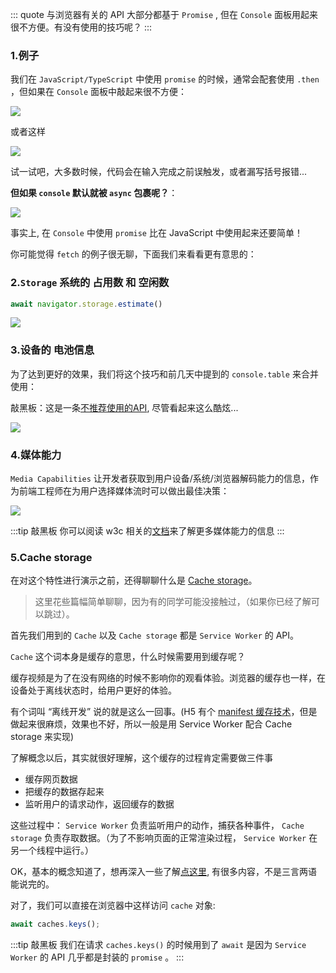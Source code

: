 ::: quote
与浏览器有关的 API 大部分都基于 `Promise` , 但在 `Console` 面板用起来很不方便。有没有使用的技巧呢？
:::

### 1.例子

我们在 `JavaScript/TypeScript` 中使用 `promise` 的时候，通常会配套使用 `.then` ，但如果在 `Console` 面板中敲起来很不方便：
 
![](https://wingman-1300536089.cos.ap-shanghai.myqcloud.com/chrome/C03/async_console01.png)

或者这样

![](https://wingman-1300536089.cos.ap-shanghai.myqcloud.com/chrome/C03/async_console02.png)

试一试吧，大多数时候，代码会在输入完成之前误触发，或者漏写括号报错...

**但如果 `console` 默认就被 `async` 包裹呢？**：

![](https://wingman-1300536089.cos.ap-shanghai.myqcloud.com/chrome/C03/async_console03.gif)

事实上, 在 `Console` 中使用 `promise` 比在 JavaScript 中使用起来还要简单！

你可能觉得 `fetch` 的例子很无聊，下面我们来看看更有意思的：

### 2.`Storage` 系统的 **占用数** 和 **空闲数**

``` javascript
await navigator.storage.estimate()
```

![](https://wingman-1300536089.cos.ap-shanghai.myqcloud.com/chrome/C03/async_console04.png)

### 3.设备的 **电池信息**

为了达到更好的效果，我们将这个技巧和前几天中提到的 `console.table` 来合并使用：

敲黑板：这是一条[不推荐使用的API](https://developer.mozilla.org/en-US/docs/Web/API/Battery_Status_API), 尽管看起来这么酷炫...

![](https://wingman-1300536089.cos.ap-shanghai.myqcloud.com/chrome/C03/async_console05.png)

### 4.媒体能力

`Media Capabilities` 让开发者获取到用户设备/系统/浏览器解码能力的信息，作为前端工程师在为用户选择媒体流时可以做出最佳决策：

![](https://wingman-1300536089.cos.ap-shanghai.myqcloud.com/chrome/C03/async_console06.png)

:::tip 敲黑板
你可以阅读 w3c 相关的[文档](https://w3c.github.io/media-capabilities/)来了解更多媒体能力的信息
:::


### 5.Cache storage

在对这个特性进行演示之前，还得聊聊什么是 [Cache storage](https://developer.mozilla.org/en-US/docs/Web/API/CacheStorage)。

> 这里花些篇幅简单聊聊，因为有的同学可能没接触过，（如果你已经了解可以跳过）。

首先我们用到的 `Cache` 以及 `Cache storage` 都是 `Service Worker` 的 API。

`Cache` 这个词本身是缓存的意思，什么时候需要用到缓存呢？

缓存视频是为了在没有网络的时候不影响你的观看体验。浏览器的缓存也一样，在设备处于离线状态时，给用户更好的体验。

有个词叫 “离线开发” 说的就是这么一回事。(H5 有个 [manifest 缓存技术](https://en.wikipedia.org/wiki/Cache_manifest_in_HTML5)，但是做起来很麻烦，效果也不好，所以一般是用 Service Worker 配合 Cache storage 来实现)

了解概念以后，其实就很好理解，这个缓存的过程肯定需要做三件事

* 缓存网页数据
* 把缓存的数据存起来
* 监听用户的请求动作，返回缓存的数据

这些过程中： `Service Worker` 负责监听用户的动作，捕获各种事件， `Cache storage` 负责存取数据。（为了不影响页面的正常渲染过程， `Service Worker` 在另一个线程中运行。）

OK，基本的概念知道了，想再深入一些了解[点这里](https://developer.mozilla.org/en-US/docs/Web/API/Service_Worker_API), 有很多内容，不是三言两语能说完的。

对了，我们可以直接在浏览器中这样访问 `cache` 对象:

``` javascript
await caches.keys();
```

:::tip 敲黑板
我们在请求 `caches.keys()` 的时候用到了 `await` 是因为 `Service Worker` 的 API 几乎都是封装的 `promise` 。
:::
